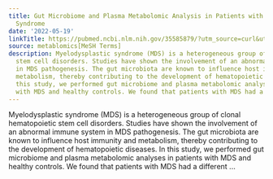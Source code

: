 ```yaml
---
title: Gut Microbiome and Plasma Metabolomic Analysis in Patients with Myelodysplastic
  Syndrome
date: '2022-05-19'
linkTitle: https://pubmed.ncbi.nlm.nih.gov/35585879/?utm_source=curl&utm_medium=rss&utm_campaign=pubmed-2&utm_content=1Zkrxt7ktlCbHBXEV3v65xxSnkSWNsJ1A6Fq3gBniKhGfIUslK&fc=20210907212339&ff=20220520210516&v=2.17.6
source: metablomics[MeSH Terms]
description: Myelodysplastic syndrome (MDS) is a heterogeneous group of clonal hematopoietic
  stem cell disorders. Studies have shown the involvement of an abnormal immune system
  in MDS pathogenesis. The gut microbiota are known to influence host immunity and
  metabolism, thereby contributing to the development of hematopoietic diseases. In
  this study, we performed gut microbiome and plasma metabolomic analyses in patients
  with MDS and healthy controls. We found that patients with MDS had a different ...
---
```

Myelodysplastic syndrome (MDS) is a heterogeneous group of clonal hematopoietic stem cell disorders. Studies have shown the involvement of an abnormal immune system in MDS pathogenesis. The gut microbiota are known to influence host immunity and metabolism, thereby contributing to the development of hematopoietic diseases. In this study, we performed gut microbiome and plasma metabolomic analyses in patients with MDS and healthy controls. We found that patients with MDS had a different ...